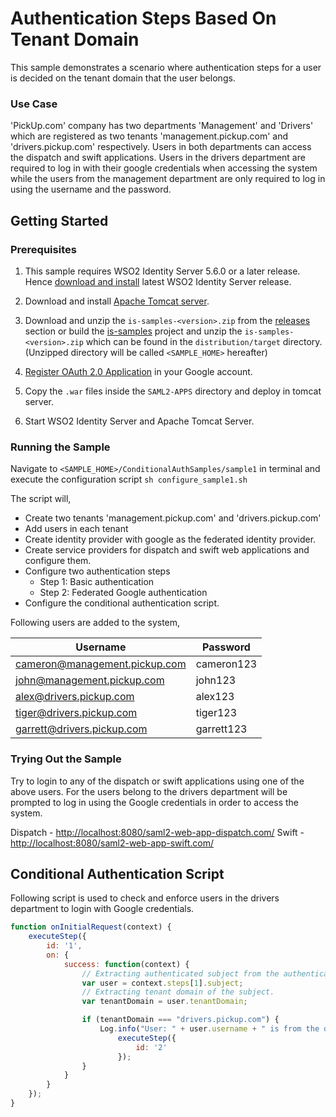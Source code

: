 # Authentication Steps Based On Tenant Domain

This sample demonstrates a scenario where authentication steps for a user is decided on the tenant domain that the user 
belongs.

### Use Case

'PickUp.com' company has two departments 'Management' and 'Drivers' which  are registered as two tenants 
'management.pickup.com' and 'drivers.pickup.com' respectively. Users in both departments can access the dispatch and 
swift applications. Users in the drivers department are required to log in with their google credentials when accessing 
the system while the users from the management department are only required to log in using the username and the 
password.

## Getting Started

### Prerequisites

1. This sample requires WSO2 Identity Server 5.6.0 or a later release. Hence 
   [download and install](https://docs.wso2.com/display/IS560/Installing+on+Linux+or+OS+X) latest WSO2 Identity Server 
   release.

2. Download and install [Apache Tomcat server](https://tomcat.apache.org/download-80.cgi).

3. Download and unzip the `is-samples-<version>.zip` from the [releases](https://github.com/wso2/samples-is/releases) 
   section or build the [is-samples](https://github.com/wso2/samples-is) project and unzip the 
   `is-samples-<version>.zip` which can be found in the `distribution/target` directory. (Unzipped directory will be 
   called `<SAMPLE_HOME>` hereafter)
   
4. [Register OAuth 2.0 Application](https://docs.wso2.com/display/IS560/Configuring+Google) in your Google account. 
   
5. Copy the `.war` files inside the `SAML2-APPS` directory and deploy in tomcat server.

6. Start WSO2 Identity Server and Apache Tomcat Server.

### Running the Sample

Navigate to `<SAMPLE_HOME>/ConditionalAuthSamples/sample1` in terminal and execute the configuration script 
`sh configure_sample1.sh`

The script will,
- Create two tenants 'management.pickup.com' and 'drivers.pickup.com'
- Add users in each tenant
- Create identity provider with google as the federated identity provider.
- Create service providers for dispatch and swift web applications and configure them.
- Configure two authentication steps
  * Step 1: Basic authentication
  * Step 2: Federated Google authentication
- Configure the conditional authentication script.

Following users are added to the system,
  
| Username                     | Password   |
|------------------------------|------------|
|cameron@management.pickup.com | cameron123 |
|john@management.pickup.com    | john123    |
|alex@drivers.pickup.com       | alex123    |
|tiger@drivers.pickup.com      | tiger123   |
|garrett@drivers.pickup.com    | garrett123 |

### Trying Out the Sample

Try to login to any of the dispatch or swift applications using one of the above users. For the users belong to the
drivers department will be prompted to log in using the Google credentials in order to access the system.

Dispatch - [http://localhost:8080/saml2-web-app-dispatch.com/](http://localhost:8080/saml2-web-app-dispatch.com/)
Swift - [http://localhost:8080/saml2-web-app-swift.com/](http://localhost:8080/saml2-web-app-swift.com/)

## Conditional Authentication Script

Following script is used to check and enforce users in the drivers department to login with Google credentials.

```javascript
function onInitialRequest(context) {
    executeStep({
        id: '1',
        on: {
            success: function(context) {
                // Extracting authenticated subject from the authenticated step 1.
                var user = context.steps[1].subject;
                // Extracting tenant domain of the subject.
                var tenantDomain = user.tenantDomain;

                if (tenantDomain === "drivers.pickup.com") {
                    Log.info("User: " + user.username + " is from the drivers.pickup.com tenant.");
                        executeStep({
                            id: '2'
                        });
                }
            }
        }
    });
}
```
